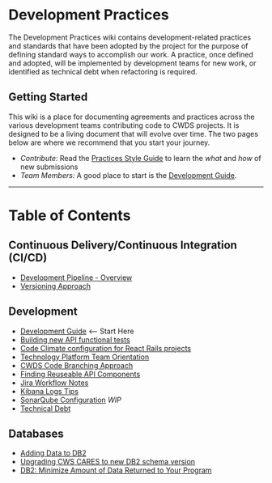 # Development Practices
The Development Practices wiki contains development-related practices and standards that have been adopted by the project for the purpose of defining standard ways to accomplish our work. A practice, once defined and adopted, will be implemented by development teams for new work, or identified as technical debt when refactoring is required.

## Getting Started
This wiki is a place for documenting agreements and practices across the various development teams contributing code to CWDS projects. It is designed to be a living document that will evolve over time. The two pages below are where we recommend that you start your journey.
   * *Contribute:* Read the [Practices Style Guide](doc/practice-style-guide.md) to learn the _what_ and _how_ of new submissions
   * *Team Members:* A good place to start is the [Development Guide](dev-guide.md).

-----
# Table of Contents
## Continuous Delivery/Continuous Integration (CI/CD)
  * [Development Pipeline - Overview](cicd/pipeline.md)
  * [Versioning Approach](cicd/artifact-versioning.md)

## Development
  * [Development Guide](dev-guide.md) <-- Start Here
  * [Building new API functional tests](dev/new-api-functional-tests.md)
  * [Code Climate configuration for React Rails projects](dev/code-climate-cfg-rails.md)
  * [Technology Platform Team Orientation](dev/Technology-Platform-Team-Orientation.md)
  * [CWDS Code Branching Approach](dev/cwds-code-branching.md)
  * [Finding Reuseable API Components](dev/reusable-api-comp.md)
  * [Jira Workflow Notes](dev/jira-workflow.md)
  * [Kibana Logs Tips](dev/kibana-logs-tips.md)
  * [SonarQube Configuration](dev/sonarqube-cfg.md) *WIP*
  * [Technical Debt](dev/tech-debt.md)

## Databases
  * [Adding Data to DB2](add-data-to-db2.md)
  * [Upgrading CWS CARES to new DB2 schema version](db/cwscms-upgrades.md)
  * [DB2: Minimize Amount of Data Returned to Your Program](db/minimize-amt-of-data-returned.md)
